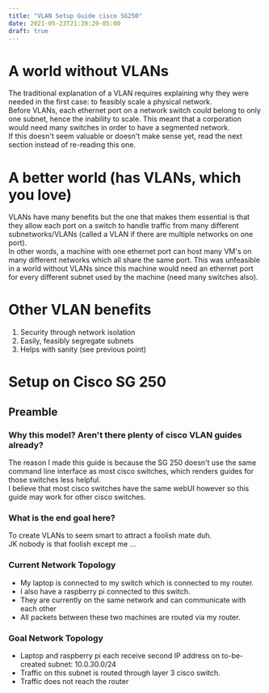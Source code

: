 ```yaml
---
title: "VLAN Setup Guide cisco SG250"
date: 2021-05-23T21:39:29-05:00
draft: true
---
```


[//]: # ( todo: create a table of contents )
[//]: # ( here, link to engineers worksop for how to create vlans on raspberry pi? )
[//]: # ( and the link for setting it up on proxmox??? )

# A world without VLANs
The traditional explanation of a VLAN requires explaining why they were needed in the first case: to feasibly scale a physical network.  
Before VLANs, each ethernet port on a network switch could belong to only one subnet, hence the inability to scale.
This meant that a corporation would need many switches in order to have a segmented network.  
If this doesn't seem valuable or doesn't make sense yet, read the next section instead of re-reading this one.

# A better world (has VLANs, which you love)
VLANs have many benefits but the one that makes them essential is that they allow each port on a switch to handle traffic from many different subnetworks/VLANs (called a VLAN if there are multiple networks on one port).  
In other words, a machine with one ethernet port can host many VM's on many different networks which all share the same port.
This was unfeasible in a world without VLANs since this machine would need an ethernet port for every different subnet used by the machine (need many switches also).

# Other VLAN benefits

1. Security through network isolation
2. Easily, feasibly segregate subnets
3. Helps with sanity (see previous point)


# Setup on Cisco SG 250
## Preamble
### Why this model? Aren't there plenty of cisco VLAN guides already?
The reason I made this guide is because the SG 250 doesn't use the same command line interface as most cisco switches, which renders guides for those switches less helpful.  
I believe that most cisco switches have the same webUI however so this guide may work for other cisco switches.

### What is the end goal here?
To create VLANs to seem smart to attract a foolish mate duh.  
JK nobody is that foolish except me ...  

### Current Network Topology
- My laptop is connected to my switch which is connected to my router.
- I also have a raspberry pi connected to this switch.
- They are currently on the same network and can communicate with each other
- All packets between these two machines are routed via my router.

### Goal Network Topology
- Laptop and raspberry pi each receive second IP address on to-be-created subnet: 10.0.30.0/24
- Traffic on this subnet is routed through layer 3 cisco switch.
- Traffic does not reach the router

